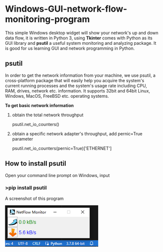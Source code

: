 # Windows-GUI-network-flow-monitoring-program
This simple Windows desktop widget will show your network's up and down data flow, it is written in Python 3, using **Tkinter** comes with Python as its GUI library and **psutil** a useful system monitoring and analyzing package. It is good for us learning GUI and network programming in Python.
## psutil
In order to get the network information from your machine, we use psutil, a cross-platform package that will easily help you acquire the system's current running processes and the system's usage rate including CPU, RAM, drives, network etc. information. It supports 32bit and 64bit Linux, Windows, MacOS, FreeBSD etc. operating systems.

**To get basic network information**
1. obtain the total network throughput

   psutil.net_io_counters()
3. obtain a specific network adapter's throughput, add pernic=True parameter

   psutil.net_io_counters(pernic=True)['ETHERNET']
## How to install psutil
Open your command line prompt on Windows, input
### >pip install psutil
A screenshot of this program

![screenshot](images/screenshot1.png#pic_center)
